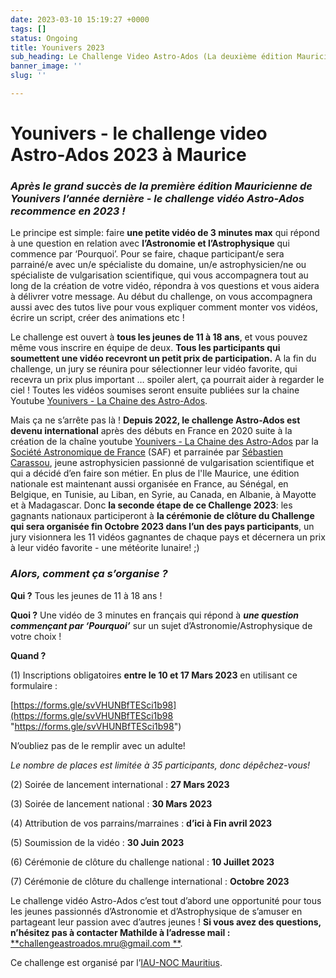 ```yaml
---
date: 2023-03-10 15:19:27 +0000
tags: []
status: Ongoing
title: Younivers 2023
sub_heading: Le Challenge Video Astro-Ados (La deuxième édition Mauricienne de Younivers)
banner_image: ''
slug: ''

---
```

# **Younivers - le challenge video Astro-Ados 2023 à Maurice**

### **_Après le grand succès de la première édition Mauricienne de Younivers l’année dernière - le challenge vidéo Astro-Ados recommence en 2023 !_**

Le principe est simple: faire **une petite vidéo de 3 minutes max** qui répond à une question en relation avec **l’Astronomie et l’Astrophysique** qui commence par ‘Pourquoi’. Pour se faire, chaque participant/e sera parrainé/e avec un/e spécialiste du domaine, un/e astrophysicien/ne ou spécialiste de vulgarisation scientifique, qui vous accompagnera tout au long de la création de votre vidéo, répondra à vos questions et vous aidera à délivrer votre message. Au début du challenge, on vous accompagnera aussi avec des tutos live pour vous expliquer comment monter vos vidéos, écrire un script, créer des animations etc !

Le challenge est ouvert à **tous les jeunes de 11 à 18 ans**, et vous pouvez même vous inscrire en équipe de deux. **Tous les participants qui soumettent une vidéo recevront un petit prix de participation.** A la fin du challenge, un jury se réunira pour sélectionner leur vidéo favorite, qui recevra un prix plus important … spoiler alert, ça pourrait aider à regarder le ciel ! Toutes les vidéos soumises seront ensuite publiées sur la chaine Youtube [Younivers - La Chaine des Astro-Ados](https://www.youtube.com/channel/UC0hBwhCzauxWlRzQ3iD99HQ).

Mais ça ne s’arrête pas là ! **Depuis 2022, le challenge Astro-Ados est devenu international** après des débuts en France en 2020 suite à la création de la chaîne youtube [Younivers - La Chaine des Astro-Ados](https://www.youtube.com/channel/UC0hBwhCzauxWlRzQ3iD99HQ) par la [Société Astronomique de France](https://saf-astronomie.fr/younivers/) (SAF) et parrainée par [Sébastien Carassou](https://www.sebastiencarassou.com/), jeune astrophysicien passionné de vulgarisation scientifique et qui a décidé d’en faire son métier. En plus de l'Ile Maurice, une édition nationale est maintenant aussi organisée en France, au Sénégal, en Belgique, en Tunisie, au Liban, en Syrie, au Canada, en Albanie, à Mayotte et à Madagascar. Donc **la seconde étape de ce Challenge 2023**: les gagnants nationaux participeront à **la cérémonie de clôture du Challenge qui sera organisée fin Octobre 2023 dans l’un des pays participants**, un jury visionnera les 11 vidéos gagnantes de chaque pays et décernera un prix à leur vidéo favorite - une météorite lunaire! ;)

### **_Alors, comment ça s’organise ?_**

**Qui ?** Tous les jeunes de 11 à 18 ans !

**Quoi ?** Une vidéo de 3 minutes en français qui répond à **_une question commençant par ‘Pourquoi’_** sur un sujet d’Astronomie/Astrophysique de votre choix !

**Quand ?**

(1) Inscriptions obligatoires **entre le 10 et 17 Mars 2023** en utilisant ce formulaire :

[https://forms.gle/svVHUNBfTESci1b98](https://forms.gle/svVHUNBfTESci1b98 "https://forms.gle/svVHUNBfTESci1b98")

N’oubliez pas de le remplir avec un adulte!

_Le nombre de places est limitée à 35 participants, donc dépêchez-vous!_

(2) Soirée de lancement international : **27 Mars 2023**

(3) Soirée de lancement national : **30 Mars 2023**

(4) Attribution de vos parrains/marraines : **d’ici à Fin avril 2023**

(5) Soumission de la vidéo : **30 Juin 2023**

(6) Cérémonie de clôture du challenge national : **10 Juillet 2023**

(7) Cérémonie de clôture du challenge international : **Octobre 2023**

Le challenge vidéo Astro-Ados c’est tout d’abord une opportunité pour tous les jeunes passionnés d’Astronomie et d’Astrophysique de s’amuser en partageant leur passion avec d’autres jeunes ! **Si vous avez des questions, n’hésitez pas à contacter Mathilde à l’adresse mail :** [**challengeastroados.mru@gmail.com **](mailto:challengeastroados.mru@gmail.com).

Ce challenge est organisé par l’[IAU-NOC Mauritius](https://iau-noc-mur.netlify.app/).
